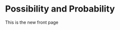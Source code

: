 # Possibility and Probability
This is the new front page

<!-- Global site tag (gtag.js) - Google Analytics -->
<script async src="https://www.googletagmanager.com/gtag/js?id=UA-247234-4"></script>
<script>
  window.dataLayer = window.dataLayer || [];
  function gtag(){dataLayer.push(arguments);}
  gtag('js', new Date());

  gtag('config', 'UA-247234-4');
</script>
